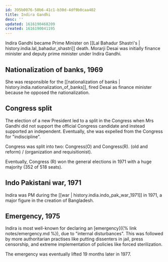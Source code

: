```yaml
---
id: 395b0076-50b6-41c1-b30d-4df9b0caa402
title: Indira Gandhi
desc: ''
updated: 1616190468209
created: 1616190041195
---
```


Indira Gandhi became Prime Minister on [[Lal Bahadur Shastri's | history.india.lal_bahadur_shastri]] death.
Morarji Desai was initially finance minister and deputy prime minister under Indira Gandhi.


## Nationalization of banks, 1969

She was responsible for the [[nationalization of banks | history.india.nationalization_of_banks]], fired Desai
as finance minister because he opposed the nationalization.

## Congress split

The election of a new President led to a split in the Congress when Mrs Gandhi did not support the official
Congress candidate and instead supported an independent. Eventually, she was expelled from the Congress for
"indiscipline".

Congress was split into two: Congress(O) and Congress(R). (old and reform) / (organization and requisitionist).

Eventually, Congress (R) won the general elections in 1971 with a huge majority (352 of 518 seats).

## Indo Pakistani war, 1971

Indira was PM during the [[war | history.india.indo_pak_war_1971]] in 1971, a major figure in the creation of Bangladesh.

## Emergency, 1975

Indira is most well-known for declaring an [emergency]({% link notes/emergency.md %}),
due to "internal disturbances". This was followed by more authoritarian practises like
putting dissenters in jail, press censorship, and extreme implementation of policies like
forced sterilization.

The emergency was eventually lifted 19 months later in 1977.
